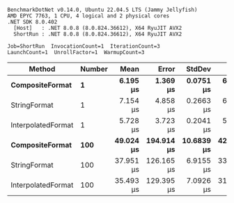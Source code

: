 ```

BenchmarkDotNet v0.14.0, Ubuntu 22.04.5 LTS (Jammy Jellyfish)
AMD EPYC 7763, 1 CPU, 4 logical and 2 physical cores
.NET SDK 8.0.402
  [Host]   : .NET 8.0.8 (8.0.824.36612), X64 RyuJIT AVX2
  ShortRun : .NET 8.0.8 (8.0.824.36612), X64 RyuJIT AVX2

Job=ShortRun  InvocationCount=1  IterationCount=3  
LaunchCount=1  UnrollFactor=1  WarmupCount=3  

```
| Method             | Number | Mean      | Error      | StdDev     | Min       | Max       | Allocated |
|------------------- |------- |----------:|-----------:|-----------:|----------:|----------:|----------:|
| **CompositeFormat**    | **1**      |  **6.195 μs** |   **1.369 μs** |  **0.0751 μs** |  **6.152 μs** |  **6.282 μs** |     **872 B** |
| StringFormat       | 1      |  7.154 μs |   4.858 μs |  0.2663 μs |  6.904 μs |  7.434 μs |     896 B |
| InterpolatedFormat | 1      |  5.728 μs |   3.723 μs |  0.2041 μs |  5.581 μs |  5.961 μs |     872 B |
| **CompositeFormat**    | **100**    | **49.024 μs** | **194.914 μs** | **10.6839 μs** | **42.825 μs** | **61.361 μs** |   **14336 B** |
| StringFormat       | 100    | 37.951 μs | 126.165 μs |  6.9155 μs | 33.894 μs | 45.936 μs |   16736 B |
| InterpolatedFormat | 100    | 35.493 μs | 129.395 μs |  7.0926 μs | 31.298 μs | 43.682 μs |   14336 B |
